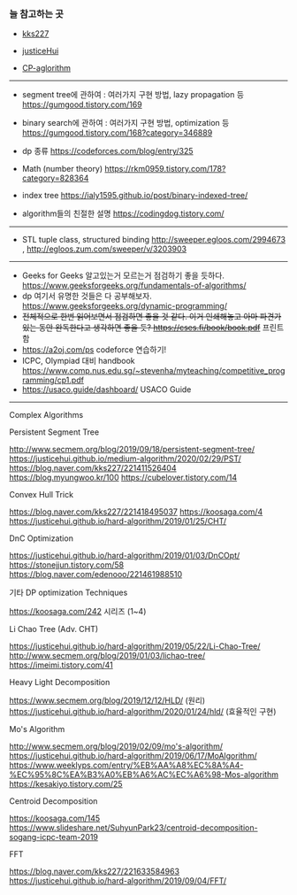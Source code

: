 ### 늘 참고하는 곳
- [kks227](https://blog.naver.com/kks227/221400640860)

- [justiceHui](https://justicehui.github.io/study/2019/03/25/AlgorithmSite/)

- [CP-aglorithm](https://cp-algorithms.com/)
---

- segment tree에 관하여 : 여러가지 구현 방법, lazy propagation 등	 <https://gumgood.tistory.com/169>

- binary search에 관하여 : 여러가지 구현 방법, optimization 등	 <https://gumgood.tistory.com/168?category=346889>
  
- dp 종류		<https://codeforces.com/blog/entry/325>
  
- Math (number theory)		<https://rkm0959.tistory.com/178?category=828364>
 
- index tree		<https://ialy1595.github.io/post/binary-indexed-tree/>
   
- algorithm들의 친절한 설명    <https://codingdog.tistory.com/>

---

- STL tuple class, structured binding 	<http://sweeper.egloos.com/2994673> , <http://egloos.zum.com/sweeper/v/3203903>

---

- Geeks for Geeks 알고있는거 모르는거 점검하기 좋을 듯하다. <https://www.geeksforgeeks.org/fundamentals-of-algorithms/>
- dp 여기서 유명한 것들은 다 공부해보자. https://www.geeksforgeeks.org/dynamic-programming/
- ~~전체적으로 한번 읽어보면서 점검하면 좋을 것 같다. 이거 인쇄해놓고 아마 파견가있는 동안 완독한다고 생각하면 좋을 듯? <https://cses.fi/book/book.pdf>~~ 프린트함
- https://a2oj.com/ps codeforce 연습하기!
- ICPC, Olympiad 대비 handbook https://www.comp.nus.edu.sg/~stevenha/myteaching/competitive_programming/cp1.pdf
- https://usaco.guide/dashboard/ USACO Guide
--- 
Complex Algorithms

Persistent Segment Tree

http://www.secmem.org/blog/2019/09/18/persistent-segment-tree/
https://justicehui.github.io/medium-algorithm/2020/02/29/PST/
https://blog.naver.com/kks227/221411526404
https://blog.myungwoo.kr/100
https://cubelover.tistory.com/14

Convex Hull Trick

https://blog.naver.com/kks227/221418495037
https://koosaga.com/4
https://justicehui.github.io/hard-algorithm/2019/01/25/CHT/

DnC Optimization

https://justicehui.github.io/hard-algorithm/2019/01/03/DnCOpt/
https://stonejjun.tistory.com/58
https://blog.naver.com/edenooo/221461988510

기타 DP optimization Techniques

https://koosaga.com/242 시리즈 (1~4)

Li Chao Tree (Adv. CHT)

https://justicehui.github.io/hard-algorithm/2019/05/22/Li-Chao-Tree/
http://www.secmem.org/blog/2019/01/03/lichao-tree/
https://imeimi.tistory.com/41

Heavy Light Decomposition

https://www.secmem.org/blog/2019/12/12/HLD/ (원리)
https://justicehui.github.io/hard-algorithm/2020/01/24/hld/ (효율적인 구현)

Mo's Algorithm

http://www.secmem.org/blog/2019/02/09/mo's-algorithm/
https://justicehui.github.io/hard-algorithm/2019/06/17/MoAlgorithm/
https://www.weeklyps.com/entry/%EB%AA%A8%EC%8A%A4-%EC%95%8C%EA%B3%A0%EB%A6%AC%EC%A6%98-Mos-algorithm
https://kesakiyo.tistory.com/25

Centroid Decomposition

https://koosaga.com/145
https://www.slideshare.net/SuhyunPark23/centroid-decomposition-sogang-icpc-team-2019

FFT

https://blog.naver.com/kks227/221633584963
https://justicehui.github.io/hard-algorithm/2019/09/04/FFT/
